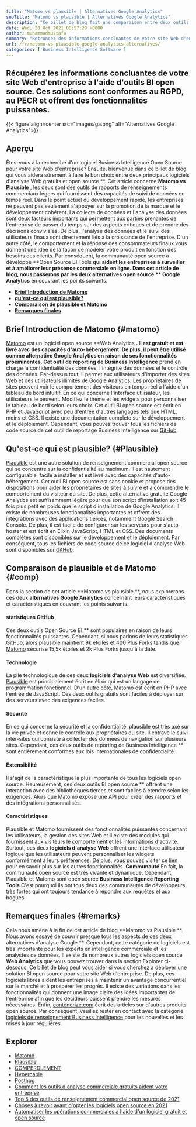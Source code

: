 ```yaml
---
title: "Matomo vs plausible | Alternatives Google Analytics" 
seoTitle: "Matomo vs plausible | Alternatives Google Analytics" 
description: "Ce billet de blog fait une comparaison entre deux outils BI open source qui sont considérés comme des alternatives Google Analytics. Les deux logiciels sont gratuits et auto-hébergés." 
date: Wed, 20 Oct 2021 08:57:29 +0000
author: muhammadmustafa
summary: "Retroncez des informations concluantes de votre site Web d'entreprise à l'aide d'outils BI open source. Ces solutions sont conformes au RGPD, au PECR et offrent des fonctionnalités puissantes." 
url: /fr/matomo-vs-plausible-google-analytics-alternatives/
categories: ['Business Intelligence Software']
---
```


## Récupérez les informations concluantes de votre site Web d'entreprise à l'aide d'outils BI open source. Ces solutions sont conformes au RGPD, au PECR et offrent des fonctionnalités puissantes.

{{< figure align=center src="images/ga.png" alt="Alternatives Google Analytics">}}


## Aperçu
Êtes-vous à la recherche d'un logiciel Business Intelligence Open Source pour votre site Web d'entreprise? Ensuite, bienvenue dans ce billet de blog qui vous aidera sûrement à faire le bon choix entre deux principaux logiciels d'analyse Web gratuits et open source **. Cet article concerne **Matomo vs Plausible** , les deux sont des outils de rapports de renseignements commerciaux légers qui fournissent des capacités de suivi de données en temps réel. Dans le point actuel du développement rapide, les entreprises ne peuvent pas seulement s'appuyer sur la promotion de la marque et le développement cohérent. La collecte de données et l'analyse des données sont deux facteurs importants qui permettent aux parties prenantes de l'entreprise de passer du temps sur des aspects critiques et de prendre des décisions conviviales. De plus, l'analyse des données et le suivi des utilisateurs finaux sont directement liés à la croissance de l'entreprise.
D'un autre côté, le comportement et la réponse des consommateurs finaux vous donnent une idée de la façon de modeler votre produit en fonction des besoins des clients. Par conséquent, la communauté open source a développé **Open Source BI Tools  **qui aident les entreprises à surveiller et à améliorer leur présence commerciale en ligne. Dans cet article de blog, nous passerons par les deux alternatives open source **  Google Analytics**  en couvrant les points suivants.
  * [**Brief Introduction de Matomo** ][1]
  * **[qu'est-ce qui est plausible?][2]** 
  * **[Comparaison de plausible et Matomo][3]** 
  * [**Remarques finales** ][4]

## Brief Introduction de Matomo   {#matomo}
[Matomo][5] est un logiciel open source **Web Analytics **. Il est gratuit et est livré avec des capacités d'auto-hébergement. De plus, il peut être utilisé comme alternative Google Analytics en raison de ses fonctionnalités proéminentes. Cet outil de reporting de Business Intelligence**  prend en charge la confidentialité des données, l'intégrité des données et le contrôle des données. Par-dessus tout, il permet aux utilisateurs d'importer des sites Web et des utilisateurs illimités de Google Analytics. Les propriétaires de sites peuvent voir le comportement des visiteurs en temps réel à l'aide d'un tableau de bord intuitif. En ce qui concerne l'interface utilisateur, les utilisateurs le peuvent. Modifiez le thème et les widgets pour personnaliser le tableau de bord selon leurs choix. Cet outil BI open source est écrit en PHP et JavaScript avec peu d'entrée d'autres langages tels que HTML, moins et CSS. Il existe une documentation complète sur le développement et le déploiement. Cependant, vous pouvez trouver tous les fichiers de code source de cet outil de reportage Business Intelligence sur [GitHub][6].

## Qu'est-ce qui est plausible?   {#Plausible}
[Plausible][7] est une autre solution de renseignement commercial open source qui se concentre sur la confidentialité au maximum. Il est hautement configurable, facile à installer et est livré avec des capacités d'auto-hébergement. Cet outil BI open source est sans cookie et propose des dispositions pour aider les propriétaires de sites à suivre et à comprendre le comportement du visiteur du site. De plus, cette alternative gratuite Google Analytics est suffisamment légère pour que son script d'installation soit 45 fois plus petit en poids que le script d'installation de Google Analytics. Il existe de nombreuses fonctionnalités importantes et offrent des intégrations avec des applications tierces, notamment Google Search Console. De plus, il est facile de configurer sur les serveurs pour s'auto-hoster et est écrit en Elixir, JavaScript, HTML et CSS. Des documents complètes sont disponibles sur le développement et le déploiement. Par conséquent, tous les fichiers de code source de ce logiciel d'analyse Web sont disponibles sur [GitHub][8].

## Comparaison de plausible et de Matomo   {#comp}
Dans la section de cet article **Matomo vs plausible **, nous explorerons ces deux  **alternatives Google Analytics**   concernant leurs caractéristiques et caractéristiques en couvrant les points suivants.

#### statistiques GitHub
Ces deux outils Open Source BI ** sont populaires en raison de leurs fonctionnalités puissantes. Cependant, si nous parlons de leurs statistiques GitHub, alors [plausible][7] maintient 9k étoiles et 400 Plus Forks tandis que [Matomo][5] sécurise 15,5k étoiles et 2k Plus Forks jusqu'à la date.

#### Technologie
La pile technologique de ces deux **logiciels d'analyse Web**  est diversifiée. [Plausible][7] est principalement écrit en élixir qui est un langage de programmation fonctionnel. D'un autre côté, [Matomo][5] est écrit en PHP avec l'entrée de JavaScript. Ces deux outils gratuits sont faciles à déployer sur des serveurs avec des exigences faciles.

#### Sécurité
En ce qui concerne la sécurité et la confidentialité, plausible est très axé sur la vie privée et donne le contrôle aux propriétaires du site. Il entrave le suivi inter-sites qui consiste à collecter des données de navigation sur plusieurs sites. Cependant, ces deux outils de reporting de Business Intelligence ** sont entièrement conformes aux lois internationales de confidentialité.

#### Extensibilité
Il s'agit de la caractéristique la plus importante de tous les logiciels open source. Heureusement, ces deux outils BI open source ** offrent une interaction avec des bibliothèques tierces et sont faciles à étendre selon les exigences. Alors que Matomo expose une API pour créer des rapports et des intégrations personnalisés.

#### Caractéristiques
Plausible et Matomo fournissent des fonctionnalités puissantes concernant les utilisateurs, la gestion des sites Web et il existe des modules qui fournissent aux visiteurs le comportement et les informations d'activité. Surtout, ces deux **logiciels d'analyse Web**  offrent une interface utilisateur logique que les utilisateurs peuvent personnaliser les widgets conformément à leurs préférences. De plus, vous pouvez visiter ce [lien][9] pour en savoir plus sur les autres fonctionnalités.
**Communauté**
En fait, la communauté open source est très vivante et dynamique. Cependant, Plausible et Matomo sont open source **Business Intelligence Reporting Tools**  C'est pourquoi ils ont tous deux des communautés de développeurs très fortes qui ont toujours tendance à répondre aux requêtes et aux bogues.

## Remarques finales   {#remarks}
Cela nous amène à la fin de cet article de blog **Matomo vs Plausible **. Nous avons essayé de couvrir presque tous les aspects de ces deux alternatives d'analyse Google **. Cependant, cette catégorie de logiciels est très importante pour les experts en intelligence commerciale et les analystes de données. Il existe de nombreux autres logiciels open source  **Web Analytics**   que vous pouvez trouver dans la section Explorer ci-dessous. Ce billet de blog peut vous aider si vous cherchez à déployer une solution BI open source pour votre site Web d'entreprise. De plus, ces logiciels libres aident les entreprises à maintenir un avantage concurrentiel sur le marché et à prospérer les progrès. Il existe des variations dans les fonctionnalités qui donnent une image claire des idées importantes de l'entreprise afin que les décideurs puissent prendre les mesures nécessaires.
Enfin, [contenerize.com][10] écrit des articles sur d'autres produits open source. Par conséquent, veuillez rester en contact avec la catégorie [logiciels de renseignement Business Intelligence][9] pour les nouvelles et les mises à jour régulières.

## Explorer
  * [Matomo][11]
  * [Plausible][12]
  * [COMPERDLEMENT][13]
  * [Hypercable][14]
  * [Posthog][15]
  * [Comment les outils d'analyse commerciale gratuits aident votre entreprise][16]
  * [Top 5 des outils de renseignement commercial open source de 2021][17]
  * [Choses à revoir avant d'opter les logiciels open source en 2021][18]
  * [Automatiser les opérations commerciales à l'aide d'un logiciel gratuit et open source][19]

  
[1]: #Matomo
[2]: #Plausible
[3]: #comp
[4]: #remarks
[5]: https://products.containerize.com/business-intelligence/matomo/
[6]: https://github.com/matomo-org/matomo
[7]: https://products.containerize.com/business-intelligence/plausible/
[8]: https://github.com/plausible/analytics
[9]: https://products.containerize.com/business-intelligence/
[10]: https://www.containerize.com/
[11]: https://products.containerize.com/business-intelligence/matomo
[12]: https://products.containerize.com/business-intelligence/plausible
[13]: https://products.containerize.com/business-intelligence/countly
[14]: https://products.containerize.com/business-intelligence/hypercable
[15]: https://products.containerize.com/business-intelligence/posthog
[16]: https://blog.containerize.com/2021/03/12/how-free-business-analytics-tools-assist-your-business/
[17]: https://blog.containerize.com/business-intelligence-software/top-5-open-source-business-intelligence-solutions-of-2021/
[18]: https://blog.containerize.com/cmdb-software/things-to-review-before-opting-open-source-software-in-2021/
[19]: https://blog.containerize.com/blogging/automate-business-operations-using-open-source-software/
